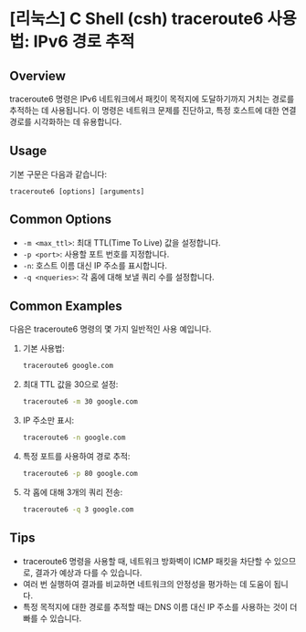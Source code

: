 # [리눅스] C Shell (csh) traceroute6 사용법: IPv6 경로 추적

## Overview
traceroute6 명령은 IPv6 네트워크에서 패킷이 목적지에 도달하기까지 거치는 경로를 추적하는 데 사용됩니다. 이 명령은 네트워크 문제를 진단하고, 특정 호스트에 대한 연결 경로를 시각화하는 데 유용합니다.

## Usage
기본 구문은 다음과 같습니다:
```
traceroute6 [options] [arguments]
```

## Common Options
- `-m <max_ttl>`: 최대 TTL(Time To Live) 값을 설정합니다.
- `-p <port>`: 사용할 포트 번호를 지정합니다.
- `-n`: 호스트 이름 대신 IP 주소를 표시합니다.
- `-q <nqueries>`: 각 홉에 대해 보낼 쿼리 수를 설정합니다.

## Common Examples
다음은 traceroute6 명령의 몇 가지 일반적인 사용 예입니다.

1. 기본 사용법:
   ```bash
   traceroute6 google.com
   ```

2. 최대 TTL 값을 30으로 설정:
   ```bash
   traceroute6 -m 30 google.com
   ```

3. IP 주소만 표시:
   ```bash
   traceroute6 -n google.com
   ```

4. 특정 포트를 사용하여 경로 추적:
   ```bash
   traceroute6 -p 80 google.com
   ```

5. 각 홉에 대해 3개의 쿼리 전송:
   ```bash
   traceroute6 -q 3 google.com
   ```

## Tips
- traceroute6 명령을 사용할 때, 네트워크 방화벽이 ICMP 패킷을 차단할 수 있으므로, 결과가 예상과 다를 수 있습니다.
- 여러 번 실행하여 결과를 비교하면 네트워크의 안정성을 평가하는 데 도움이 됩니다.
- 특정 목적지에 대한 경로를 추적할 때는 DNS 이름 대신 IP 주소를 사용하는 것이 더 빠를 수 있습니다.